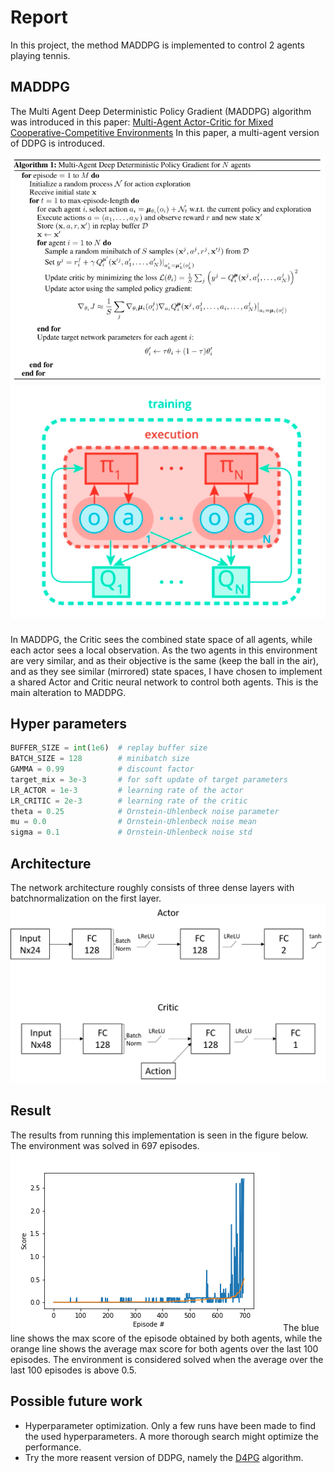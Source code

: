 # Report
In this project, the method MADDPG is implemented to control 2 agents playing tennis.

## MADDPG
The Multi Agent Deep Deterministic Policy Gradient (MADDPG) algorithm was introduced in this paper: [Multi-Agent Actor-Critic for Mixed Cooperative-Competitive Environments](https://arxiv.org/pdf/1706.02275.pdf)
In this paper, a multi-agent version of DDPG is introduced.

![MADDPG Algorithm](images/maddpg_algorithm.png "MADDPG Algorithm")
![MADDPG Idea](images/maddpg.png "MADDPG Idea")

In MADDPG, the Critic sees the combined state space of all agents, while each actor sees a local observation. 
As the two agents in this environment are very similar, and as their objective is the same (keep the ball in the air), and as they see similar (mirrored) state spaces, I have chosen to implement a shared Actor and Critic neural network to control both agents. This is the main alteration to MADDPG.

## Hyper parameters
```python
BUFFER_SIZE = int(1e6)  # replay buffer size
BATCH_SIZE = 128        # minibatch size
GAMMA = 0.99            # discount factor
target_mix = 3e-3       # for soft update of target parameters
LR_ACTOR = 1e-3         # learning rate of the actor 
LR_CRITIC = 2e-3        # learning rate of the critic
theta = 0.25            # Ornstein-Uhlenbeck noise parameter
mu = 0.0                # Ornstein-Uhlenbeck noise mean
sigma = 0.1             # Ornstein-Uhlenbeck noise std
```
## Architecture
The network architecture roughly consists of three dense layers with batchnormalization on the first layer.
![Architectures](images/architectures.png "Architectures")

## Result
The results from running this implementation is seen in the figure below. The environment was solved in 697 episodes.
![Results](images/results.png "Results")
The blue line shows the max score of the episode obtained by both agents, while the orange line shows the average max score for both agents over the last 100 episodes. The environment is considered solved when the average over the last 100 episodes is above 0.5.

## Possible future work
* Hyperparameter optimization. Only a few runs have been made to find the used hyperparameters. A more thorough search might optimize the performance. 
* Try the more reasent version of DDPG, namely the [D4PG](https://arxiv.org/pdf/1804.08617.pdf) algorithm. 
